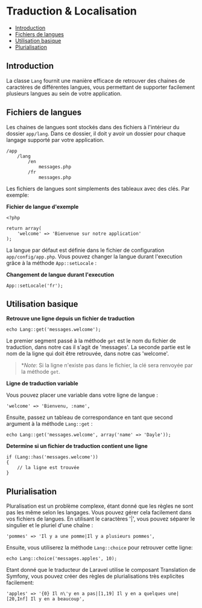 # Traduction & Localisation

- [Introduction](#introduction)
- [Fichiers de langues](#language-files)
- [Utilisation basique](#basic-usage)
- [Plurialisation](#pluralization)

<a name="introduction"></a>
## Introduction

La classe `Lang` fournit une manière efficace de retrouver des chaines de caractères de différentes langues, vous permettant de supporter facilement plusieurs langues au sein de votre application.

<a name="language-files"></a>
## Fichiers de langues

Les chaines de langues sont stockés dans des fichiers à l'intérieur du dossier `app/lang`. Dans ce dossier, il doit y avoir un dossier pour chaque langage supporté par votre application.

	/app
		/lang
			/en
				messages.php
			/fr
				messages.php

Les fichiers de langues sont simplements des tableaux avec des clés. Par exemple:

**Fichier de langue d'exemple**

	<?php

	return array(
		'welcome' => 'Bienvenue sur notre application'
	);

La langue par défaut est définie dans le fichier de configuration `app/config/app.php`. Vous pouvez changer la langue durant l'execution grâce à la méthode `App::setLocale` :

**Changement de langue durant l'execution**

	App::setLocale('fr');

<a name="basic-usage"></a>
## Utilisation basique

**Retrouve une ligne depuis un fichier de traduction**

	echo Lang::get('messages.welcome');

Le premier segment passé à la méthode `get` est le nom du fichier de traduction, dans notre cas il s'agit de 'messages'. La seconde partie est le nom de la ligne qui doit être retrouvée, dans notre cas 'welcome'.

> **Note*: Si la ligne n'existe pas dans le fichier, la clé sera renvoyée par la méthode `get`.

**Ligne de traduction variable**

Vous pouvez placer une variable dans votre ligne de langue :

	'welcome' => 'Bienvenu, :name',

Ensuite, passez un tableau de correspondance en tant que second argument à la méthode `Lang::get` :

	echo Lang::get('messages.welcome', array('name' => 'Dayle'));

**Determine si un fichier de traduction contient une ligne**

	if (Lang::has('messages.welcome'))
	{
		// la ligne est trouvée
	}

<a name="pluralization"></a>
## Plurialisation

Pluralisation est un problème complexe, étant donné que les règles ne sont pas les même selon les langages. Vous pouvez gérer cela facilement dans vos fichiers de langues. En utilisant le caractères '|', vous pouvez séparer le singulier et le pluriel d'une chaîne :

	'pommes' => 'Il y a une pomme|Il y a plusieurs pommes',

Ensuite, vous utiliserez la méthode `Lang::choice` pour retrouver cette ligne:

	echo Lang::choice('messages.apples', 10);

Etant donné que le traducteur de Laravel utilise le composant Translation de Symfony, vous pouvez créer des règles de plurialisations très explicites facilement:

	'apples' => '{0} Il n\'y en a pas|[1,19] Il y en a quelques une|[20,Inf] Il y en a beaucoup',
